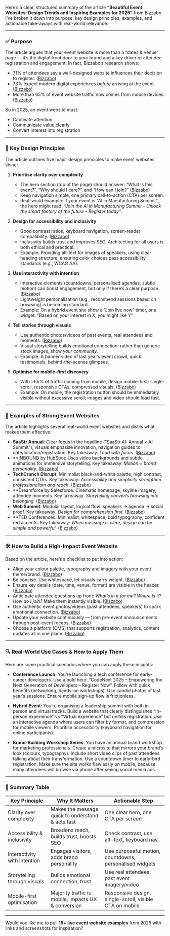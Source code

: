 Here’s a clear, structured summary of the article **“Beautiful Event Websites: Design Trends and Inspiring Examples for 2025”** from Bizzabo. I’ve broken it down into purpose, key design principles, examples, and actionable take-aways with real-world relevance.

---

### ✅ Purpose

The article argues that your event website is more than a “dates & venue” page — it’s the digital front door to your brand and a key driver of attendee registration and engagement. In fact, Bizzabo’s research shows:

* 71% of attendees say a well-designed website influences their decision to register. ([Bizzabo][1])
* 73% expect modern digital experiences *before* arriving at the event. ([Bizzabo][1])
* More than 65% of event website traffic now comes from mobile devices. ([Bizzabo][1])

So in 2025, an event website must:

* Captivate attention
* Communicate value clearly
* Convert interest into registration

---

### 🧭 Key Design Principles

The article outlines five major design principles to make event websites shine:

1. **Prioritise clarity over complexity**

   * The hero section (top of the page) should answer: “What is this event?”, “Why should I care?”, and “How can I join?” ([Bizzabo][1])
   * Keep navigation simple, one primary call-to-action (CTA) per screen.
   * Real-world example: if your event is “AI in Manufacturing Summit”, the hero might read: *“Join the AI in Manufacturing Summit – Unlock the smart factory of the future – Register today”*.

2. **Design for accessibility and inclusivity**

   * Good contrast ratios, keyboard navigation, screen-reader compatibility. ([Bizzabo][1])
   * Inclusivity builds trust and improves SEO. Architecting for all users is both ethical and practical.
   * Example: Providing alt-text for images of speakers, using clear heading structure, ensuring color choices pass accessibility standards (e.g., WCAG AA).

3. **Use interactivity with intention**

   * Interactive elements (countdowns, personalised agendas, subtle motion) can boost engagement, but only if there’s a clear purpose. ([Bizzabo][1])
   * Lightweight personalisation (e.g., recommend sessions based on browsing) is becoming standard.
   * Example: On a hybrid event site show a “Join live now” timer, or a widget: “Based on your interest in X, you might like Y”.

4. **Tell stories through visuals**

   * Use authentic photos/videos of past events, real attendees and moments. ([Bizzabo][1])
   * Visual storytelling builds emotional connection: rather than generic stock images, show *your community*.
   * Example: A banner video of last year’s event crowd, quick testimonials, behind-the-scenes glimpses.

5. **Optimise for mobile-first discovery**

   * With >65% of traffic coming from mobile, design mobile-first: single-scroll, responsive CTAs, compressed visuals. ([Bizzabo][1])
   * Example: On mobile, the registration button should be immediately visible without excessive scroll; images and video should load fast.

---

### 🎯 Examples of Strong Event Websites

The article highlights several real-world event websites and distils what makes them effective:

* **SaaStr Annual**: Clear focus in the headline (“SaaStr AI: Annual × AI Summit”), visuals emphasise innovation, navigation guides to date/location/registration. Key takeaway: *Lead with focus.* ([Bizzabo][1])
* **INBOUND by HubSpot: Uses video backgrounds and subtle animations for immersive storytelling. Key takeaway: *Motion = brand personality.* ([Bizzabo][1])
* **TechCrunch Disrupt**: Minimalist black-and-white palette, high contrast, consistent CTAs. Key takeaway: *Accessibility and simplicity strengthen professionalism and reach.* ([Bizzabo][1])
* **Dreamforce by Salesforce: Cinematic homepage, skyline imagery, attendee moments. Key takeaway: *Storytelling converts browsing into belonging.* ([Bizzabo][1])
* **Web Summit**: Modular layout, logical flow: speakers → agenda → social proof. Key takeaway: *Design for comprehension first.* ([Bizzabo][1])
* **TED Conferences: Minimalist, whitespace, bold typography, confident red accents. Key takeaway: *When message is clear, design can be simple and powerful.* ([Bizzabo][1])

---

### 🛠 How to Build a High-Impact Event Website

Based on the article, here’s a checklist to put into action:

* Align your colour palette, typography and imagery with your event theme/brand. ([Bizzabo][1])
* Be concise. Use whitespace, let visuals carry weight. ([Bizzabo][1])
* Ensure key details (date, time, venue, format) are visible in the header. ([Bizzabo][1])
* Anticipate attendee questions up front: *What’s in it for me? Where is it? How do I join?* Make them instantly visible. ([Bizzabo][1])
* Use authentic event photos/videos (past attendees, speakers) to spark emotional connection. ([Bizzabo][1])
* Update your website continuously — from pre-event announcements through post-event recaps. ([Bizzabo][1])
* Choose a platform (CMS) that supports registration, analytics, content updates all in one place. ([Bizzabo][1])

---

### 🔍 Real-World Use Cases & How to Apply Them

Here are some practical scenarios where you can apply these insights:

* **Conference Launch**: You’re launching a tech conference for early-career developers. Use a bold hero: “CodeNext 2025 – Empowering the Next Generation of Developers – Register Now”. Follow with quick benefits (networking, hands-on workshops). Use candid photos of last year’s sessions. Ensure mobile sign-up flow is frictionless.

* **Hybrid Event**: You’re organising a leadership summit with both in-person and virtual tracks. Build a website that clearly distinguishes “In-person experience” vs “Virtual experience” but unifies registration. Use an interactive agenda where users can filter by format, and compression for mobile viewers. Prioritise accessibility (keyboard navigation for online participants).

* **Brand-Building Workshop Series**: You have an annual brand workshop for marketing professionals. Create a microsite that mirrors your brand’s look (colours, typography). Include short video clips of past attendees talking about their transformation. Use a countdown timer to early-bird registration. Make sure the site works flawlessly on mobile, because many attendees will browse via phone after seeing social media ads.

---

### 🧾 Summary Table

| Key Principle                | Why It Matters                                      | Actionable Step                                         |
| ---------------------------- | --------------------------------------------------- | ------------------------------------------------------- |
| Clarity over complexity      | Makes the message quick to understand & acts fast   | One clear hero, one CTA per screen                      |
| Accessibility & inclusivity  | Broadens reach, builds trust, boosts SEO            | Check contrast, use alt-text, keyboard nav              |
| Interactivity with intention | Engages visitors, adds brand personality            | Use purposeful motion, countdowns, personalised widgets |
| Storytelling through visuals | Builds emotional connection, trust                  | Use real attendees, past event imagery/video            |
| Mobile-first optimisation    | Majority traffic is mobile, impacts UX & conversion | Responsive design, single-scroll, visible CTA on mobile |

---

Would you like me to pull **15+ live event website examples** from 2025 with links and screenshots for inspiration?

[1]: https://www.bizzabo.com/blog/beautiful-event-websites-design "Beautiful Event Websites: Inspiring Design Trends for 2025"
